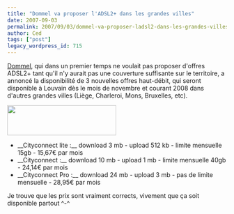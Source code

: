 ```yaml
---
title: "Dommel va proposer l'ADSL2+ dans les grandes villes"
date: 2007-09-03
permalink: 2007/09/03/dommel-va-proposer-ladsl2-dans-les-grandes-villes/
author: Ced
tags: ["post"]
legacy_wordpress_id: 715
---
```


[Dommel](http://www.dommel.com), qui dans un premier temps ne voulait pas proposer d'offres ADSL2+ tant qu'il n'y aurait pas une couverture suffisante sur le territoire, a annoncé la disponibilité de 3 nouvelles offres haut-débit, qui seront disponible à Louvain dès le mois de novembre et courant 2008 dans d'autres grandes villes (Liège, Charleroi, Mons, Bruxelles, etc).

<img src="https://64k.be/wp-content/uploads/2006/web/dommel.gif" height="69" width="250" />
<ul>
	<li>__Cityconnect lite :__
download 3 mb - upload 512 kb - limite mensuelle 15gb - 15,67€ par mois</li>
	<li>__Cityconnect :__
download 10 mb - upload 1 mb - limite mensuelle 40gb - 24,14€ par mois</li>
	<li>__Cityconnect Pro :__
download 24 mb - upload 3 mb - pas de limite mensuelle - 28,95€ par mois</li>
</ul>
Je trouve que les prix sont vraiment corrects, vivement que ça soit disponible partout ^-^

<!-- excerpt -->

